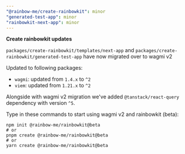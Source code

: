 ```yaml
---
"@rainbow-me/create-rainbowkit": minor
"generated-test-app": minor
"rainbowkit-next-app": minor
---
```


**Create rainbowkit updates**

`packages/create-rainbowkit/templates/next-app` and `packages/create-rainbowkit/generated-test-app` have now migrated over to wagmi v2

Updated to following packages:

- `wagmi`: updated from `1.4.x` to `^2`
- `viem`: updated from `1.21.x` to `^2`

Alongside with wagmi v2 migration we've added `@tanstack/react-query` dependency with version `^5`.

Type in these commands to start using wagmi v2 and rainbowkit (beta):

```
npm init @rainbow-me/rainbowkit@beta
# or
pnpm create @rainbow-me/rainbowkit@beta
# or
yarn create @rainbow-me/rainbowkit@beta
```